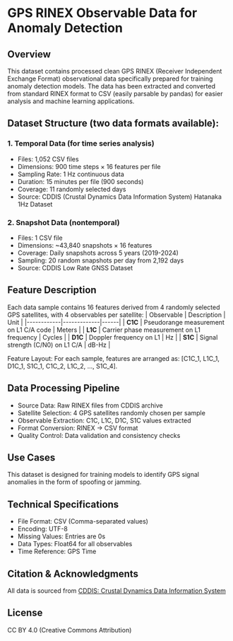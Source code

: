 # GPS RINEX Observable Data for Anomaly Detection
## Overview
This dataset contains processed clean GPS RINEX (Receiver Independent Exchange Format) observational data specifically prepared for training anomaly detection models. The data has been extracted and converted from standard RINEX format to CSV (easily parsable by pandas) for easier analysis and machine learning applications.
## Dataset Structure (two data formats available):
### 1. Temporal Data (for time series analysis)
* Files: 1,052 CSV files
* Dimensions: 900 time steps × 16 features per file
* Sampling Rate: 1 Hz continuous data
* Duration: 15 minutes per file (900 seconds)
* Coverage: 11 randomly selected days
* Source: CDDIS (Crustal Dynamics Data Information System) Hatanaka 1Hz Dataset

### 2. Snapshot Data (nontemporal)
* Files: 1 CSV file
* Dimensions: ~43,840 snapshots × 16 features
* Coverage: Daily snapshots across 5 years (2019-2024)
* Sampling: 20 random snapshots per day from 2,192 days
* Source: CDDIS Low Rate GNSS Dataset

## Feature Description
Each data sample contains 16 features derived from 4 randomly selected GPS satellites, with 4 observables per satellite:
| Observable | Description | Unit |
|------------|-------------|------|
| **C1C** | Pseudorange measurement on L1 C/A code | Meters |
| **L1C** | Carrier phase measurement on L1 frequency | Cycles |
| **D1C** | Doppler frequency on L1 | Hz |
| **S1C** | Signal strength (C/N0) on L1 C/A | dB-Hz |

Feature Layout: For each sample, features are arranged as: [C1C_1, L1C_1, D1C_1, S1C_1, C1C_2, L1C_2, ..., S1C_4].

## Data Processing Pipeline
* Source Data: Raw RINEX files from CDDIS archive
* Satellite Selection: 4 GPS satellites randomly chosen per sample
* Observable Extraction: C1C, L1C, D1C, S1C values extracted
* Format Conversion: RINEX → CSV format
* Quality Control: Data validation and consistency checks

## Use Cases
This dataset is designed for training models to identify GPS signal anomalies in the form of spoofing or jamming.
## Technical Specifications
* File Format: CSV (Comma-separated values)
* Encoding: UTF-8
* Missing Values: Entries are 0s
* Data Types: Float64 for all observables
* Time Reference: GPS Time

## Citation & Acknowledgments
All data is sourced from [CDDIS: Crustal Dynamics Data Information System](https://www.earthdata.nasa.gov/centers/cddis-daac)

## License
CC BY 4.0 (Creative Commons Attribution)

